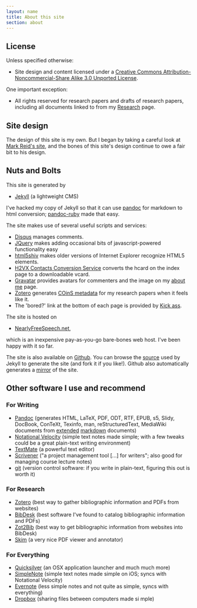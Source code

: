 ```yaml
---
layout: name
title: About this site
section: about
---
```


## License

Unless specified otherwise:

-   Site design and content licensed under a [Creative Commons Attribution-Noncommercial-Share Alike 3.0 Unported License](http://creativecommons.org/licenses/by-nc-sa/3.0/ "License").

One important exception:

-   All rights reserved for research papers and drafts of research papers, including all documents linked to from my [Research](%7B%7B%20site.url%20%7D%7D/research "Research") page.

## Site design

The design of this site is my own. But I began by taking a careful look at [Mark Reid's site](http://github.com/mreid/mark.reid.name), and the bones of this site's design continue to owe a fair bit to his design.

## Nuts and Bolts

This site is generated by

-   [Jekyll](http://jekyllrb.com/) (a lightweight CMS)

I've hacked my copy of Jekyll so that it can use [pandoc](http://johnmacfarlane.net/pandoc/) for markdown to html conversion; [pandoc-ruby](http://github.com/alphabetum/pandoc-ruby) made that easy.

The site makes use of several useful scripts and services:

-   [Disqus](http://disqus.com/) manages comments.
-   [JQuery](http://jquery.com/) makes adding occasional bits of javascript-powered functionality easy
-   [html5shiv](http://code.google.com/p/html5shiv/) makes older versions of Internet Explorer recognize HTML5 elements.
-   [H2VX Contacts Conversion Service](http://h2vx.com/vcf/) converts the hcard on the index page to a downloadable vcard.
-   [Gravatar](http://gravatar.com/) provides avatars for commenters and the image on my [about me](/about-me) page.
-   [Zotero](http://www.zotero.org/) generates [COinS metadata](http://ocoins.info/) for my research papers when it feels like it.
-   The 'bored?' link at the bottom of each page is provided by [Kick ass](http://erkie.github.com/).

The site is hosted on

-   [NearlyFreeSpeech.net](https://www.nearlyfreespeech.net/),

which is an inexpensive pay-as-you-go bare-bones web host. I've been happy with it so far.

The site is also available on [Github](http://github.com/). You can browse the [source](http://github.com/dsanson/dsanson.github.com) used by Jekyll to generate the site (and fork it if you like!). Github also automatically generates a [mirror](http://dsanson.github.com) of the site.

## Other software I use and recommend

### For Writing

-   [Pandoc](http://johnmacfarlane.net/pandoc/) (generates HTML, LaTeX, PDF, ODT, RTF, EPUB, s5, Slidy, DocBook, ConTeXt, Texinfo, man, reStructuredText, MediaWiki documents from [extended](http://johnmacfarlane.net/pandoc/README.html#pandocs-markdown-vs.standard-markdown) [markdown](http://daringfireball.net/projects/markdown/) documents)
-   [Notational Velocity](http://notational.net/) (simple text notes made simple; with a few tweaks could be a great plain-text writing environment)
-   [TextMate](http://macromates.com/) (a powerful text editor)
-   [Scrivener](http://www.literatureandlatte.com/scrivener.html) ("a project management tool [...] for writers"; also good for managing course lecture notes)
-   [git](http://git.or.cz/) (version control software: if you write in plain-text, figuring this out is worth it)

### For Research

-   [Zotero](http://www.zotero.org/) (best way to gather bibliographic information and PDFs from websites)
-   [BibDesk](http://bibdesk.sourceforge.net/) (best software I've found to catalog bibliographic information and PDFs)
-   [Zot2Bib](http://mackerron.com/zot2bib/) (best way to get bibliographic information from websites into BibDesk)
-   [Skim](http://skim-app.sourceforge.net/) (a very nice PDF viewer and annotator)

### For Everything

-   [Quicksilver](http://github.com/tiennou/blacktree-alchemy) (an OSX application launcher and much much more)
-   [SimpleNote](http://simplenoteapp.com/) (simple text notes made simple on iOS; syncs with Notational Velocity)
-   [Evernote](http://www.evernote.com/) (less simple notes and not quite as simple, syncs with everything)
-   [Dropbox](https://www.getdropbox.com/referrals/NTg1MzM4OQ) (sharing files between computers made si
mple)
